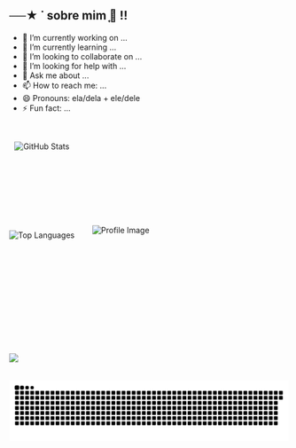 ## ──★ ˙ sobre mim ̟🐇 !!

- 🔭 I’m currently working on ...
- 🌱 I’m currently learning ...
- 👯 I’m looking to collaborate on ...
- 🤔 I’m looking for help with ...
- 💬 Ask me about ...
- 📫 How to reach me: ...
- 😄 Pronouns: ela/dela + ele/dele
- ⚡ Fun fact: ...



<div class="imagens">
        <div class="ordem">
            <div class="left-images">
                <img src="https://github-readme-stats.vercel.app/api?username=Pirezita&theme=rose&show_icons=true&hide_border=false&count_private=true" alt="GitHub Stats" style="height: 160px;">
                <img src="https://github-readme-stats.vercel.app/api/top-langs/?username=Pirezita&theme=rose&show_icons=true&hide_border=false&layout=compact" alt="Top Languages" style="height: 160px;">
            </div>
            <div class="right-image">
                <img src="https://github.com/pirezita/pirezita/assets/156138287/ebc54801-c688-4d15-a645-24d44f723b0a" alt="Profile Image">
            </div>
        </div>
  </div>

  <style>
        .imagens .ordem {
            display: flex;
            align-items: center;
            gap: 2rem;
            flex-wrap: wrap;
            padding: 2rem 0;
            padding-bottom: 3rem;
        }
        .left-images, .right-image {
            display: flex;
            flex-direction: column;
            align-items: center;
        }
        .right-image img {
            max-width: 150px;
            height: auto;
        }
    </style>

<a href = "https://www.linkedin.com/in/aline-pirez" target="_blank"><img src="https://img.shields.io/badge/-LinkedIn-%230077B5?style=for-the-badge&logo=linkedin&logoColor=white" target="_blank"></a>

##

![snake gif](https://github.com/pirezita/pirezita/blob/output/github-contribution-grid-snake-dark.svg)
